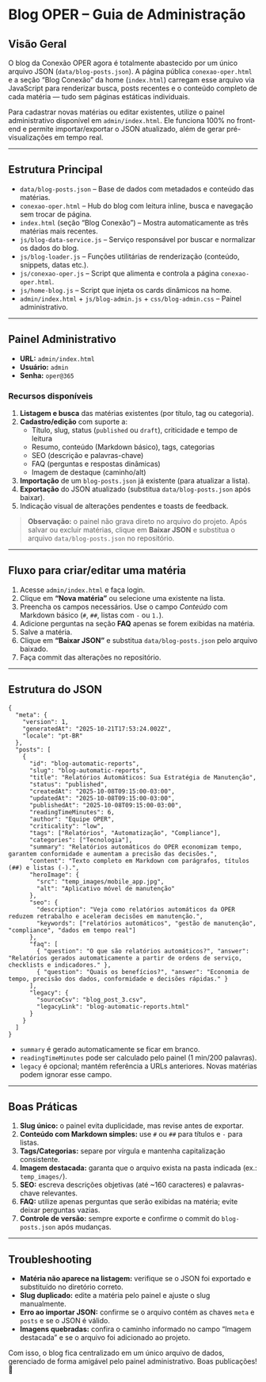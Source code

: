 # Blog OPER – Guia de Administração

## Visão Geral

O blog da Conexão OPER agora é totalmente abastecido por um único arquivo JSON (`data/blog-posts.json`). A página pública `conexao-oper.html` e a seção “Blog Conexão” da home (`index.html`) carregam esse arquivo via JavaScript para renderizar busca, posts recentes e o conteúdo completo de cada matéria — tudo sem páginas estáticas individuais.

Para cadastrar novas matérias ou editar existentes, utilize o painel administrativo disponível em `admin/index.html`. Ele funciona 100% no front-end e permite importar/exportar o JSON atualizado, além de gerar pré-visualizações em tempo real.

---

## Estrutura Principal

- `data/blog-posts.json` – Base de dados com metadados e conteúdo das matérias.
- `conexao-oper.html` – Hub do blog com leitura inline, busca e navegação sem trocar de página.
- `index.html` (seção “Blog Conexão”) – Mostra automaticamente as três matérias mais recentes.
- `js/blog-data-service.js` – Serviço responsável por buscar e normalizar os dados do blog.
- `js/blog-loader.js` – Funções utilitárias de renderização (conteúdo, snippets, datas etc.).
- `js/conexao-oper.js` – Script que alimenta e controla a página `conexao-oper.html`.
- `js/home-blog.js` – Script que injeta os cards dinâmicos na home.
- `admin/index.html` + `js/blog-admin.js` + `css/blog-admin.css` – Painel administrativo.

---

## Painel Administrativo

- **URL:** `admin/index.html`
- **Usuário:** `admin`
- **Senha:** `oper@365`

### Recursos disponíveis

1. **Listagem e busca** das matérias existentes (por título, tag ou categoria).  
2. **Cadastro/edição** com suporte a:
   - Título, slug, status (`published` ou `draft`), criticidade e tempo de leitura
   - Resumo, conteúdo (Markdown básico), tags, categorias
   - SEO (descrição e palavras-chave)
   - FAQ (perguntas e respostas dinâmicas)
   - Imagem de destaque (caminho/alt)
3. **Importação** de um `blog-posts.json` já existente (para atualizar a lista).
4. **Exportação** do JSON atualizado (substitua `data/blog-posts.json` após baixar).
5. Indicação visual de alterações pendentes e toasts de feedback.

> **Observação:** o painel não grava direto no arquivo do projeto. Após salvar ou excluir matérias, clique em **Baixar JSON** e substitua o arquivo `data/blog-posts.json` no repositório.

---

## Fluxo para criar/editar uma matéria

1. Acesse `admin/index.html` e faça login.  
2. Clique em **“Nova matéria”** ou selecione uma existente na lista.  
3. Preencha os campos necessários. Use o campo *Conteúdo* com Markdown básico (`#`, `##`, listas com `-` ou `1.`).  
4. Adicione perguntas na seção **FAQ** apenas se forem exibidas na matéria.  
5. Salve a matéria.  
6. Clique em **“Baixar JSON”** e substitua `data/blog-posts.json` pelo arquivo baixado.  
7. Faça commit das alterações no repositório.

---

## Estrutura do JSON

```jsonc
{
  "meta": {
    "version": 1,
    "generatedAt": "2025-10-21T17:53:24.002Z",
    "locale": "pt-BR"
  },
  "posts": [
    {
      "id": "blog-automatic-reports",
      "slug": "blog-automatic-reports",
      "title": "Relatórios Automáticos: Sua Estratégia de Manutenção",
      "status": "published",
      "createdAt": "2025-10-08T09:15:00-03:00",
      "updatedAt": "2025-10-08T09:15:00-03:00",
      "publishedAt": "2025-10-08T09:15:00-03:00",
      "readingTimeMinutes": 6,
      "author": "Equipe OPER",
      "criticality": "low",
      "tags": ["Relatórios", "Automatização", "Compliance"],
      "categories": ["Tecnologia"],
      "summary": "Relatórios automáticos do OPER economizam tempo, garantem conformidade e aumentam a precisão das decisões.",
      "content": "Texto completo em Markdown com parágrafos, títulos (##) e listas (-).",
      "heroImage": {
        "src": "temp_images/mobile_app.jpg",
        "alt": "Aplicativo móvel de manutenção"
      },
      "seo": {
        "description": "Veja como relatórios automáticos da OPER reduzem retrabalho e aceleram decisões em manutenção.",
        "keywords": ["relatórios automáticos", "gestão de manutenção", "compliance", "dados em tempo real"]
      },
      "faq": [
        { "question": "O que são relatórios automáticos?", "answer": "Relatórios gerados automaticamente a partir de ordens de serviço, checklists e indicadores." },
        { "question": "Quais os benefícios?", "answer": "Economia de tempo, precisão dos dados, conformidade e decisões rápidas." }
      ],
      "legacy": {
        "sourceCsv": "blog_post_3.csv",
        "legacyLink": "blog-automatic-reports.html"
      }
    }
  ]
}
```

- `summary` é gerado automaticamente se ficar em branco.  
- `readingTimeMinutes` pode ser calculado pelo painel (1 min/200 palavras).  
- `legacy` é opcional; mantém referência a URLs anteriores. Novas matérias podem ignorar esse campo.

---

## Boas Práticas

1. **Slug único:** o painel evita duplicidade, mas revise antes de exportar.  
2. **Conteúdo com Markdown simples:** use `#` ou `##` para títulos e `-` para listas.  
3. **Tags/Categorias:** separe por vírgula e mantenha capitalização consistente.  
4. **Imagem destacada:** garanta que o arquivo exista na pasta indicada (ex.: `temp_images/`).  
5. **SEO:** escreva descrições objetivas (até ~160 caracteres) e palavras-chave relevantes.  
6. **FAQ:** utilize apenas perguntas que serão exibidas na matéria; evite deixar perguntas vazias.  
7. **Controle de versão:** sempre exporte e confirme o commit do `blog-posts.json` após mudanças.

---

## Troubleshooting

- **Matéria não aparece na listagem:** verifique se o JSON foi exportado e substituído no diretório correto.  
- **Slug duplicado:** edite a matéria pelo painel e ajuste o slug manualmente.  
- **Erro ao importar JSON:** confirme se o arquivo contém as chaves `meta` e `posts` e se o JSON é válido.  
- **Imagens quebradas:** confira o caminho informado no campo “Imagem destacada” e se o arquivo foi adicionado ao projeto.

Com isso, o blog fica centralizado em um único arquivo de dados, gerenciado de forma amigável pelo painel administrativo. Boas publicações! 🚀

